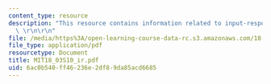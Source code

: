 ```yaml
---
content_type: resource
description: "This resource contains information related to input-response models.\
  \ \r\n\r\n"
file: /media/https%3A/open-learning-course-data-rc.s3.amazonaws.com/18-03-differential-equations-spring-2010/6ac0b540ff46236e2df89da85acd6685_MIT18_03S10_ir.pdf
file_type: application/pdf
resourcetype: Document
title: MIT18_03S10_ir.pdf
uid: 6ac0b540-ff46-236e-2df8-9da85acd6685
---
```

